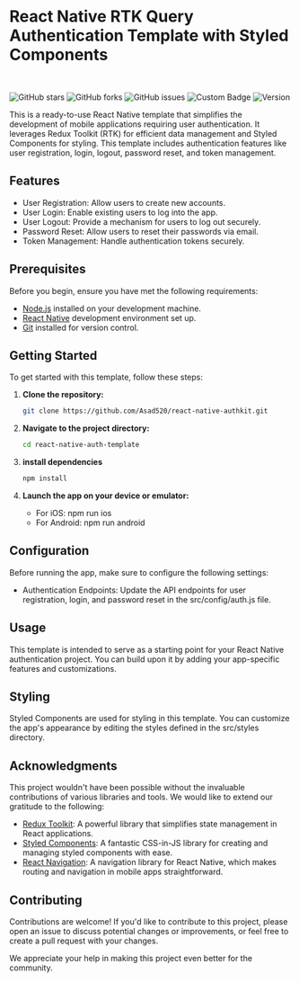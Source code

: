 # React Native RTK Query Authentication Template with Styled Components
<br>

![GitHub stars](https://img.shields.io/github/stars/Asad520/react-native-authkit.svg?style=social)
![GitHub forks](https://img.shields.io/github/forks/Asad520/react-native-authkit.svg?style=social)
![GitHub issues](https://img.shields.io/github/issues/Asad520/react-native-authkit.svg)
![Custom Badge](https://img.shields.io/badge/Asad-ReactDev-blue)
![Version](https://img.shields.io/badge/Version-1.0.0-brightgreen)
<br>

This is a ready-to-use React Native template that simplifies the development of mobile applications requiring user authentication. It leverages Redux Toolkit (RTK) for efficient data management and Styled Components for styling. This template includes authentication features like user registration, login, logout, password reset, and token management.

## Features

- User Registration: Allow users to create new accounts.
- User Login: Enable existing users to log into the app.
- User Logout: Provide a mechanism for users to log out securely.
- Password Reset: Allow users to reset their passwords via email.
- Token Management: Handle authentication tokens securely.

## Prerequisites

Before you begin, ensure you have met the following requirements:

- [Node.js](https://nodejs.org/) installed on your development machine.
- [React Native](https://reactnative.dev/docs/environment-setup) development environment set up.
- [Git](https://git-scm.com/) installed for version control.

## Getting Started

To get started with this template, follow these steps:

1. **Clone the repository:**

   ```bash
   git clone https://github.com/Asad520/react-native-authkit.git

2. **Navigate to the project directory:**
   ```bash
   cd react-native-auth-template

3. **install dependencies**
   ```bash
   npm install

4. **Launch the app on your device or emulator:**
   - For iOS: npm run ios
   - For Android: npm run android
  
## Configuration
Before running the app, make sure to configure the following settings:
- Authentication Endpoints: Update the API endpoints for user registration, login, and password reset in the src/config/auth.js file.

## Usage
This template is intended to serve as a starting point for your React Native authentication project. You can build upon it by adding your app-specific features and customizations.

## Styling
Styled Components are used for styling in this template. You can customize the app's appearance by editing the styles defined in the src/styles directory.

## Acknowledgments

This project wouldn't have been possible without the invaluable contributions of various libraries and tools. We would like to extend our gratitude to the following:

- [Redux Toolkit](https://redux-toolkit.js.org/): A powerful library that simplifies state management in React applications.
- [Styled Components](https://styled-components.com/): A fantastic CSS-in-JS library for creating and managing styled components with ease.
- [React Navigation](https://reactnavigation.org/): A navigation library for React Native, which makes routing and navigation in mobile apps straightforward.

## Contributing

Contributions are welcome! If you'd like to contribute to this project, please open an issue to discuss potential changes or improvements, or feel free to create a pull request with your changes.

We appreciate your help in making this project even better for the community.
